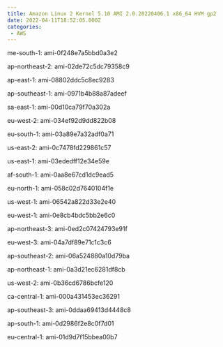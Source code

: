 ```yaml
---
title: Amazon Linux 2 Kernel 5.10 AMI 2.0.20220406.1 x86_64 HVM gp2
date: 2022-04-11T18:52:05.000Z
categories:
 - AWS
---
```


me-south-1: ami-0f248e7a5bbd0a3e2

ap-northeast-2: ami-02de72c5dc79358c9

ap-east-1: ami-08802ddc5c8ec9283

ap-southeast-1: ami-0971b4b88a87adeef

sa-east-1: ami-00d10ca79f70a302a

eu-west-2: ami-034ef92d9dd822b08

eu-south-1: ami-03a89e7a32adf0a71

us-east-2: ami-0c7478fd229861c57

us-east-1: ami-03ededff12e34e59e

af-south-1: ami-0aa8e67cd1dc9ead5

eu-north-1: ami-058c02d7640104f1e

us-west-1: ami-06542a822d33e2e40

eu-west-1: ami-0e8cb4bdc5bb2e6c0

ap-northeast-3: ami-0ed2c07424793e91f

eu-west-3: ami-04a7df89e71c1c3c6

ap-southeast-2: ami-06a524880a10d79ba

ap-northeast-1: ami-0a3d21ec6281df8cb

us-west-2: ami-0b36cd6786bcfe120

ca-central-1: ami-000a431453ec36291

ap-southeast-3: ami-0ddaa69413d4448c8

ap-south-1: ami-0d2986f2e8c0f7d01

eu-central-1: ami-01d9d7f15bbea00b7

